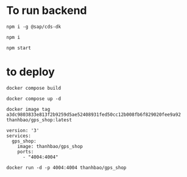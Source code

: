 # To run backend

```
npm i -g @sap/cds-dk
```

```
npm i
```

```
npm start
```

# to deploy 

```
docker compose build
```

```
docker compose up -d
```


``` rename
docker image tag a3dc9803833e813f2b9259d5ae52408931fed50cc12b008fb6f829020fee9a92  thanhbao/gps_shop:latest 
```

```
version: '3'
services:
  gps_shop:
    image: thanhbao/gps_shop
    ports:
      - "4004:4004"

```

```
docker run -d -p 4004:4004 thanhbao/gps_shop

```




